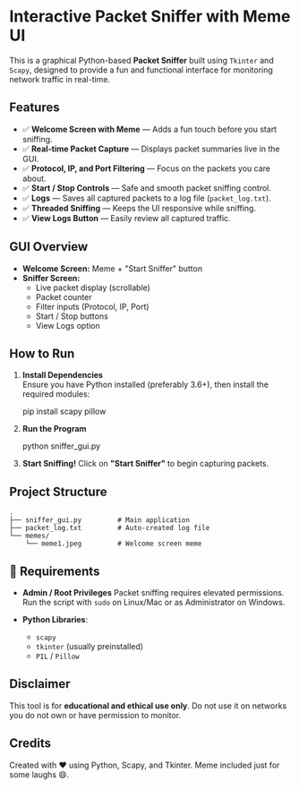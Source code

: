 
#  Interactive Packet Sniffer with Meme UI

This is a graphical Python-based **Packet Sniffer** built using `Tkinter` and `Scapy`, designed to provide a fun and functional interface for monitoring network traffic in real-time.



## Features

- ✅ **Welcome Screen with Meme** — Adds a fun touch before you start sniffing.
- ✅ **Real-time Packet Capture** — Displays packet summaries live in the GUI.
- ✅ **Protocol, IP, and Port Filtering** — Focus on the packets you care about.
- ✅ **Start / Stop Controls** — Safe and smooth packet sniffing control.
- ✅ **Logs** — Saves all captured packets to a log file (`packet_log.txt`).
- ✅ **Threaded Sniffing** — Keeps the UI responsive while sniffing.
- ✅ **View Logs Button** — Easily review all captured traffic.



## GUI Overview

- **Welcome Screen:** Meme + "Start Sniffer" button  
- **Sniffer Screen:**  
  - Live packet display (scrollable)  
  - Packet counter  
  - Filter inputs (Protocol, IP, Port)  
  - Start / Stop buttons  
  - View Logs option



##  How to Run

1. **Install Dependencies**  
   Ensure you have Python installed (preferably 3.6+), then install the required modules:
   
   pip install scapy pillow


2. **Run the Program**

   python sniffer_gui.py
  

3. **Start Sniffing!**
   Click on **"Start Sniffer"** to begin capturing packets.


##  Project Structure

```
.
├── sniffer_gui.py         # Main application
├── packet_log.txt         # Auto-created log file
└── memes/
    └── meme1.jpeg         # Welcome screen meme
```


## 🔐 Requirements

* **Admin / Root Privileges**
  Packet sniffing requires elevated permissions. Run the script with `sudo` on Linux/Mac or as Administrator on Windows.

* **Python Libraries**:

  * `scapy`
  * `tkinter` (usually preinstalled)
  * `PIL` / `Pillow`


## Disclaimer

This tool is for **educational and ethical use only**. Do not use it on networks you do not own or have permission to monitor.


##  Credits

Created with ❤️ using Python, Scapy, and Tkinter.
Meme included just for some laughs 😄.


